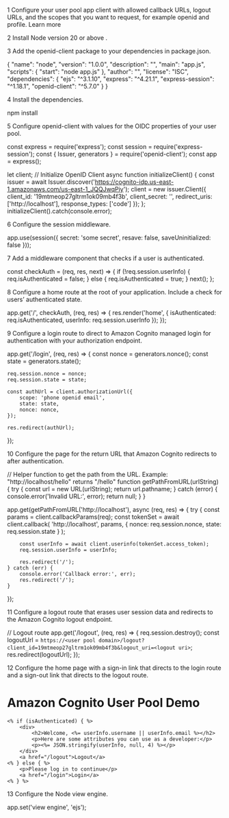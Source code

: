 1
Configure your user pool app client with allowed callback URLs, logout URLs, and the scopes that you want to request, for example openid and profile. Learn more

2
Install Node version 20 or above .

3
Add the openid-client package to your dependencies in package.json.

{
"name": "node",
"version": "1.0.0",
"description": "",
"main": "app.js",
"scripts": {
"start": "node app.js"
},
"author": "",
"license": "ISC",
"dependencies": {
"ejs": "^3.1.10",
"express": "^4.21.1",
"express-session": "^1.18.1",
"openid-client": "^5.7.0"
}
}

4
Install the dependencies.

npm install

5
Configure openid-client with values for the OIDC properties of your user pool.

const express = require('express');
const session = require('express-session');
const { Issuer, generators } = require('openid-client');
const app = express();

let client;
// Initialize OpenID Client
async function initializeClient() {
const issuer = await Issuer.discover('https://cognito-idp.us-east-1.amazonaws.com/us-east-1_JQQJwqPiy');
client = new issuer.Client({
client_id: '19mtmeop27gltrm1ok09mb4f3b',
client_secret: '<client secret>',
redirect_uris: ['http://localhost'],
response_types: ['code']
});
};
initializeClient().catch(console.error);

6
Configure the session middleware.

app.use(session({
secret: 'some secret',
resave: false,
saveUninitialized: false
}));

7
Add a middleware component that checks if a user is authenticated.

const checkAuth = (req, res, next) => {
if (!req.session.userInfo) {
req.isAuthenticated = false;
} else {
req.isAuthenticated = true;
}
next();
};

8
Configure a home route at the root of your application. Include a check for users’ authenticated state.

app.get('/', checkAuth, (req, res) => {
res.render('home', {
isAuthenticated: req.isAuthenticated,
userInfo: req.session.userInfo
});
});

9
Configure a login route to direct to Amazon Cognito managed login for authentication with your authorization endpoint.

app.get('/login', (req, res) => {
const nonce = generators.nonce();
const state = generators.state();

    req.session.nonce = nonce;
    req.session.state = state;

    const authUrl = client.authorizationUrl({
        scope: 'phone openid email',
        state: state,
        nonce: nonce,
    });

    res.redirect(authUrl);

});

10
Configure the page for the return URL that Amazon Cognito redirects to after authentication.

// Helper function to get the path from the URL. Example: "http://localhost/hello" returns "/hello"
function getPathFromURL(urlString) {
try {
const url = new URL(urlString);
return url.pathname;
} catch (error) {
console.error('Invalid URL:', error);
return null;
}
}

app.get(getPathFromURL('http://localhost'), async (req, res) => {
try {
const params = client.callbackParams(req);
const tokenSet = await client.callback(
'http://localhost',
params,
{
nonce: req.session.nonce,
state: req.session.state
}
);

        const userInfo = await client.userinfo(tokenSet.access_token);
        req.session.userInfo = userInfo;

        res.redirect('/');
    } catch (err) {
        console.error('Callback error:', err);
        res.redirect('/');
    }

});

11
Configure a logout route that erases user session data and redirects to the Amazon Cognito logout endpoint.

// Logout route
app.get('/logout', (req, res) => {
req.session.destroy();
const logoutUrl = `https://<user pool domain>/logout?client_id=19mtmeop27gltrm1ok09mb4f3b&logout_uri=<logout uri>`;
res.redirect(logoutUrl);
});

12
Configure the home page with a sign-in link that directs to the login route and a sign-out link that directs to the logout route.

<!-- views/home.ejs -->
<!DOCTYPE html>
<html>
<head>
    <title>Amazon Cognito authentication with Node example</title>
</head>
<body>
<div>
    <h1>Amazon Cognito User Pool Demo</h1>

    <% if (isAuthenticated) { %>
        <div>
            <h2>Welcome, <%= userInfo.username || userInfo.email %></h2>
            <p>Here are some attributes you can use as a developer:</p>
            <p><%= JSON.stringify(userInfo, null, 4) %></p>
        </div>
        <a href="/logout">Logout</a>
    <% } else { %>
        <p>Please log in to continue</p>
        <a href="/login">Login</a>
    <% } %>

</div>
</body>
</html>

13
Configure the Node view engine.

app.set('view engine', 'ejs');
